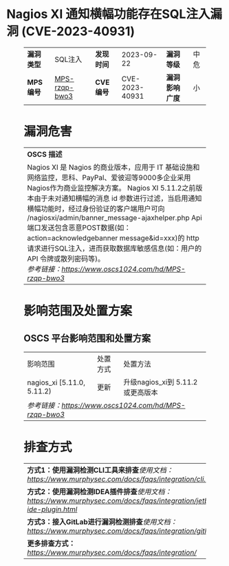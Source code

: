 # Nagios XI 通知横幅功能存在SQL注入漏洞 (CVE-2023-40931)
<figure class="wp-block-table">
    <table>
        <tbody>
        <tr>
            <td><strong>漏洞类型</strong></td>
            <td>SQL注入</td>
            <td><strong>发现时间</strong></td>
            <td>2023-09-22</td>
            <td><strong>漏洞等级</strong></td>
            <td>中危</td>
        </tr>
        <tr>
            <td><strong>MPS编号</strong></td>
            <td><a href="https://www.oscs1024.com/hd/MPS-rzqp-bwo3">MPS-rzqp-bwo3</a></td>
            <td><strong>CVE编号</strong></td>
            <td>CVE-2023-40931</td>
            <td><strong>漏洞影响广度</strong></td>
            <td>小</td>
        </tr>
        </tbody>
    </table>
</figure>


<figure class="wp-block-table">
    <h1 class="wp-block-heading">漏洞危害</h1>
    <table>
        <tbody>
        <tr>
            <td><strong>OSCS 描述</strong></td>
        </tr>
        <tr>
            <td>Nagios XI 是 Nagios 的商业版本，应用于 IT 基础设施和网络监控，思科、PayPal、爱彼迎等9000多企业采用Nagios作为商业监控解决方案。
Nagios XI 5.11.2之前版本由于未对通知横幅的消息 id 参数进行过滤，当启用通知横幅功能时，经过身份验证的客户端用户可向 /nagiosxi/admin/banner_message-ajaxhelper.php Api端口发送包含恶意POST数据(如：action=acknowledgebanner message&id=xxx)的 http 请求进行SQL注入，进而获取数据库敏感信息(如：用户的 API 令牌或散列密码等)。<br><em>参考链接：<a
                    href="https://www.oscs1024.com/hd/MPS-rzqp-bwo3">https://www.oscs1024.com/hd/MPS-rzqp-bwo3</a></em>
            </td>
        </tr>
        </tbody>
    </table>
</figure>


<figure class="wp-block-table alignleft">
    <h1 class="wp-block-heading">影响范围及处置方案</h1>
    <h2 class="wp-block-heading"><strong>OSCS</strong> <strong>平台影响范围和处置方案</strong></h2>
    <table>
        <tbody>
        <tr>
            <td>影响范围</td>
            <td>处置方式</td>
            <td>处置方法</td>
        </tr>
        <tr><td rowspan="1">nagios_xi [5.11.0, 5.11.2)</td><td>更新</td><td>升级nagios_xi到 5.11.2 或更高版本</td></tr>
        <tr>
            <td colspan="3"><em>参考链接：</em><em><a
                    href="https://www.oscs1024.com/hd/MPS-rzqp-bwo3">https://www.oscs1024.com/hd/MPS-rzqp-bwo3</a></em></td>
        </tr>
        </tbody>
    </table>
</figure>


<figure class="wp-block-table">
    <h1 class="wp-block-heading">排查方式</h1>
    <table>
        <tbody>
        <tr>
            <td><strong>方式1：使用漏洞检测CLI工具来排查</strong><em>使用文档：<a
                    href="https://www.murphysec.com/docs/faqs/integration/cli.html">https://www.murphysec.com/docs/faqs/integration/cli.html</a></em>
            </td>
        </tr>
        <tr>
            <td><strong>方式2：使用漏洞检测IDEA插件排查</strong><em>使用文档：<a
                    href="https://www.murphysec.com/docs/faqs/integration/jetbrains-ide-plugin.html">https://www.murphysec.com/docs/faqs/integration/jetbrains-ide-plugin.html</a></em>
            </td>
        </tr>
        <tr>
            <td><strong>方式3：接入GitLab进行漏洞检测排查</strong><em>使用文档：<a
                    href="https://www.murphysec.com/docs/faqs/integration/gitlab.html">https://www.murphysec.com/docs/faqs/integration/gitlab.html</a></em>
            </td>
        </tr>
        <tr>
            <td><strong>更多排查方式：</strong><em><a
                    href="https://www.murphysec.com/docs/faqs/integration/">https://www.murphysec.com/docs/faqs/integration/</a></em>
            </td>
        </tr>
        </tbody>
    </table>
</figure>